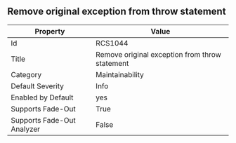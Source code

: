 ## Remove original exception from throw statement

Property | Value
--- | --- 
Id | RCS1044
Title | Remove original exception from throw statement
Category | Maintainability
Default Severity | Info
Enabled by Default | yes
Supports Fade-Out | True
Supports Fade-Out Analyzer | False
